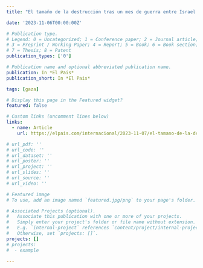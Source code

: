 ```yaml
---
title: "El tamaño de la destrucción tras un mes de guerra entre Israel y Gaza no tiene precedentes  | Internacional | EL PAÍS"

date: '2023-11-06T00:00:00Z'

# Publication type.
# Legend: 0 = Uncategorized; 1 = Conference paper; 2 = Journal article;
# 3 = Preprint / Working Paper; 4 = Report; 5 = Book; 6 = Book section;
# 7 = Thesis; 8 = Patent
publication_types: ['0']

# Publication name and optional abbreviated publication name.
publication: In *El Pais*
publication_short: In *El Pais*

tags: [gaza]

# Display this page in the Featured widget?
featured: false

# Custom links (uncomment lines below)
links:
  - name: Article
    url: https://elpais.com/internacional/2023-11-07/el-tamano-de-la-destruccion-de-un-mes-de-guerra-entre-israel-y-gaza-no-tiene-precedentes.html

# url_pdf: ''
# url_code: ''
# url_dataset: ''
# url_poster: ''
# url_project: ''
# url_slides: ''
# url_source: ''
# url_video: ''

# Featured image
# To use, add an image named `featured.jpg/png` to your page's folder.

# Associated Projects (optional).
#   Associate this publication with one or more of your projects.
#   Simply enter your project's folder or file name without extension.
#   E.g. `internal-project` references `content/project/internal-project/index.md`.
#   Otherwise, set `projects: []`.
projects: []
# projects:
#  - example

---
```

